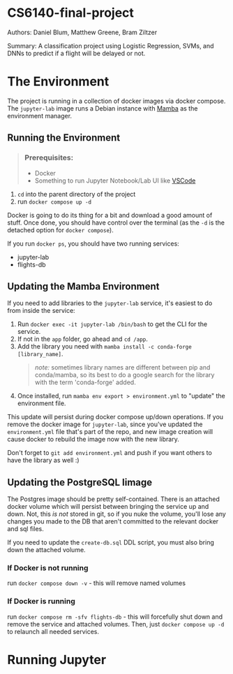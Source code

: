 # CS6140-final-project

Authors: Daniel Blum, Matthew Greene, Bram Ziltzer

Summary:  A classification project using Logistic Regression, SVMs, and DNNs to predict if a flight will be delayed or not.

# The Environment
The project is running in a collection of docker images via docker compose.
The `jupyter-lab` image runs a Debian instance with [Mamba] as the environment manager.

## Running the Environment

> ### Prerequisites:
> - Docker
> - Something to run Jupyter Notebook/Lab UI like [VSCode]

1. `cd` into the parent directory of the project
1. run `docker compose up -d`

Docker is going to do its thing for a bit and download a good amount of stuff.
Once done, you should have control over the terminal (as the `-d` is the detached option for `docker compose`).

If you run `docker ps`, you should have two running services:
- jupyter-lab
- flights-db

## Updating the Mamba Environment
If you need to add libraries to the `jupyter-lab` service, it's easiest to do from inside the service:

1. Run `docker exec -it jupyter-lab /bin/bash` to get the CLI for the service.
1. If not in the `app` folder, go ahead and `cd /app`.
1. Add the library you need with `mamba install -c conda-forge [library_name]`.
    > *note:* sometimes library names are different between pip and conda/mamba, so its best to do a google search for the library with the term 'conda-forge' added.
1. Once installed, run `mamba env export > environment.yml` to "update" the environment file.

This update will persist during docker compose up/down operations.
If you remove the docker image for `jupyter-lab`, since you've updated the `environment.yml` file that's part of the repo, and new image creation will cause docker to rebuild the image now with the new library.

Don't forget to `git add environment.yml` and push if you want others to have the library as well :)

## Updating the PostgreSQL Iimage
The Postgres image should be pretty self-contained. 
There is an attached docker volume which will persist between bringing the service up and down.
Not, this *is not* stored in git, so if you nuke the volume, you'll lose any changes you made to the DB that aren't committed to the relevant docker and sql files.

If you need to update the `create-db.sql` DDL script, you must also bring down the attached volume.

### If Docker is not running
run `docker compose down -v` - this will remove named volumes

### If Docker is running
run `docker compose rm -sfv flights-db` - this will forcefully shut down and remove the service and attached volumes.
Then, just `docker compose up -d` to relaunch all needed services.

# Running Jupyter



<!-- Links -->
[VSCode]: https://code.visualstudio.com/download
[Mamba]: https://mamba.readthedocs.io/en/latest/index.html